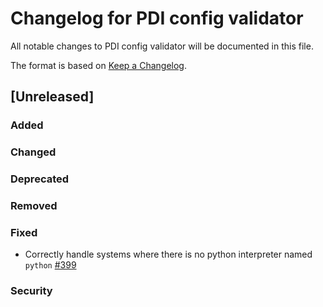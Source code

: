 # Changelog for PDI config validator
All notable changes to PDI config validator will be documented in this file.

The format is based on [Keep a Changelog](https://keepachangelog.com/en/1.0.0/).


## [Unreleased]

### Added

### Changed

### Deprecated

### Removed

### Fixed
* Correctly handle systems where there is no python interpreter named `python`
  [#399](https://gitlab.maisondelasimulation.fr/pdidev/pdi/-/issues/399)

### Security
